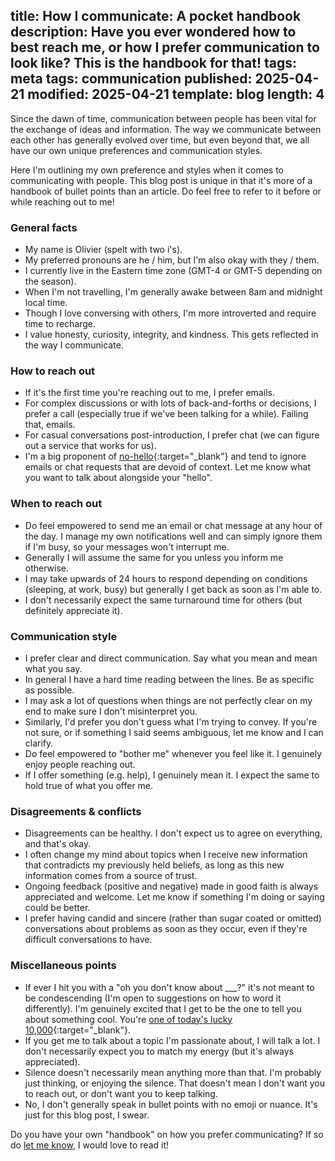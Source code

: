 title: How I communicate: A pocket handbook
description: Have you ever wondered how to best reach me, or how I prefer communication to look like? This is the handbook for that!
tags: meta
tags: communication
published: 2025-04-21
modified: 2025-04-21
template: blog
length: 4
---

Since the dawn of time, communication between people has been vital for the exchange of ideas and information. The way we communicate between each other has generally evolved over time, but even beyond that, we all have our own unique preferences and communication styles.

Here I'm outlining my own preference and styles when it comes to communicating with people. This blog post is unique in that it's more of a handbook of bullet points than an article. Do feel free to refer to it before or while reaching out to me!

### General facts

- My name is Olivier (spelt with two i's).
- My preferred pronouns are he / him, but I'm also okay with they / them.
- I currently live in the Eastern time zone (GMT-4 or GMT-5 depending on the season).
- When I'm not travelling, I'm generally awake between 8am and midnight local time.
- Though I love conversing with others, I'm more introverted and require time to recharge.
- I value honesty, curiosity, integrity, and kindness. This gets reflected in the way I communicate.

### How to reach out

- If it's the first time you're reaching out to me, I prefer emails.
- For complex discussions or with lots of back-and-forths or decisions, I prefer a call (especially true if we've been talking for a while). Failing that, emails.
- For casual conversations post-introduction, I prefer chat (we can figure out a service that works for us).
- I'm a big proponent of [no-hello](https://nohello.net/en/){:target="_blank"} and tend to ignore emails or chat requests that are devoid of context. Let me know what you want to talk about alongside your "hello".

### When to reach out

- Do feel empowered to send me an email or chat message at any hour of the day. I manage my own notifications well and can simply ignore them if I'm busy, so your messages won't interrupt me.
- Generally I will assume the same for you unless you inform me otherwise.
- I may take upwards of 24 hours to respond depending on conditions (sleeping, at work, busy) but generally I get back as soon as I'm able to.
- I don't necessarily expect the same turnaround time for others (but definitely appreciate it).

### Communication style

- I prefer clear and direct communication. Say what you mean and mean what you say.
- In general I have a hard time reading between the lines. Be as specific as possible.
- I may ask a lot of questions when things are not perfectly clear on my end to make sure I don't misinterpret you.
- Similarly, I'd prefer you don't guess what I'm trying to convey. If you're not sure, or if something I said seems ambiguous, let me know and I can clarify.
- Do feel empowered to "bother me" whenever you feel like it. I genuinely enjoy people reaching out.
- If I offer something (e.g. help), I genuinely mean it. I expect the same to hold true of what you offer me.

### Disagreements & conflicts

- Disagreements can be healthy. I don't expect us to agree on everything, and that's okay.
- I often change my mind about topics when I receive new information that contradicts my previously held beliefs, as long as this new information comes from a source of trust.
- Ongoing feedback (positive and negative) made in good faith is always appreciated and welcome. Let me know if something I'm doing or saying could be better.
- I prefer having candid and sincere (rather than sugar coated or omitted) conversations about problems as soon as they occur, even if they're difficult conversations to have.

### Miscellaneous points

- If ever I hit you with a "oh you don't know about ___?" it's not meant to be condescending (I'm open to suggestions on how to word it differently). I'm genuinely excited that I get to be the one to tell you about something cool. You're [one of today's lucky 10,000](https://xkcd.com/1053/){:target="_blank"}.
- If you get me to talk about a topic I'm passionate about, I will talk a lot. I don't necessarily expect you to match my energy (but it's always appreciated).
- Silence doesn't necessarily mean anything more than that. I'm probably just thinking, or enjoying the silence. That doesn't mean I don't want you to reach out, or don't want you to keep talking.
- No, I don't generally speak in bullet points with no emoji or nuance. It's just for this blog post, I swear.

Do you have your own "handbook" on how you prefer communicating? If so do [let me know](/contact), I would love to read it!
